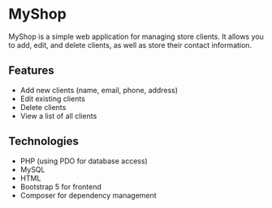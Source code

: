 # MyShop

MyShop is a simple web application for managing store clients. It allows you to add, edit, and delete clients, as well as store their contact information.

## Features

- Add new clients (name, email, phone, address)
- Edit existing clients
- Delete clients
- View a list of all clients

## Technologies

- PHP (using PDO for database access)
- MySQL
- HTML
- Bootstrap 5 for frontend
- Composer for dependency management
